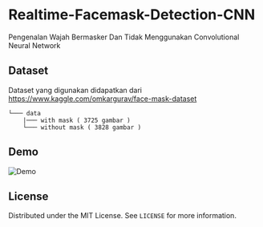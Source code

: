 # Realtime-Facemask-Detection-CNN

Pengenalan Wajah Bermasker Dan Tidak Menggunakan Convolutional Neural Network

## Dataset

Dataset yang digunakan didapatkan dari https://www.kaggle.com/omkargurav/face-mask-dataset

```
└─── data
    |─── with mask ( 3725 gambar )
    └─── without mask ( 3828 gambar )
```

## Demo

![Demo](https://github.com/arryaaas/Realtime-Facemask-Detection-CNN/blob/main/README%20Images/demo.gif)

## License

Distributed under the MIT License. See `LICENSE` for more information.
